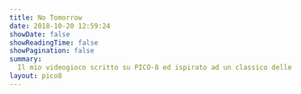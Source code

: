 ```yaml
---
title: No Tomorrow
date: 2018-10-20 12:59:24
showDate: false
showReadingTime: false
showPagination: false
summary: 
  Il mio videogioco scritto su PICO-8 ed ispirato ad un classico delle sale giochi
layout: pico8
---
```


